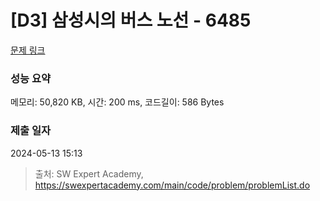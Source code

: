 # [D3] 삼성시의 버스 노선 - 6485 

[문제 링크](https://swexpertacademy.com/main/code/problem/problemDetail.do?contestProbId=AWczm7QaACgDFAWn) 

### 성능 요약

메모리: 50,820 KB, 시간: 200 ms, 코드길이: 586 Bytes

### 제출 일자

2024-05-13 15:13



> 출처: SW Expert Academy, https://swexpertacademy.com/main/code/problem/problemList.do